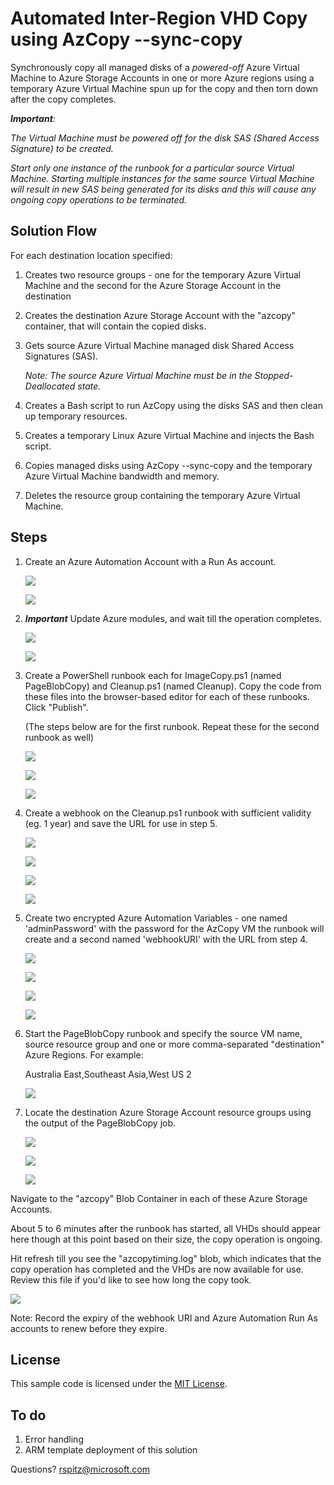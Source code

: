# Automated Inter-Region VHD Copy using AzCopy --sync-copy


Synchronously copy all managed disks of a _powered-off_ Azure Virtual Machine to Azure Storage Accounts in one or more Azure regions using a temporary Azure Virtual Machine spun up for the copy and then torn down after the copy completes. 

_***Important***:_

_The Virtual Machine must be powered off for the disk SAS (Shared Access Signature) to be created._

_Start only one instance of the runbook for a particular source Virtual Machine. Starting multiple instances for the same source Virtual Machine will result in new SAS being generated for its disks and this will cause any ongoing copy operations to be terminated._

## Solution Flow

For each destination location specified:

1. Creates two resource groups - one for the temporary Azure Virtual Machine and the second for the Azure Storage Account in the destination

2. Creates the destination Azure Storage Account with the "azcopy" container, that will contain the copied disks.

3. Gets source Azure Virtual Machine managed disk Shared Access Signatures (SAS).

    _Note: The source Azure Virtual Machine must be in the Stopped-Deallocated state._

4. Creates a Bash script to run AzCopy using the disks SAS and then clean up temporary resources.

5. Creates a temporary Linux Azure Virtual Machine and injects the Bash script.

6. Copies managed disks using AzCopy --sync-copy and the temporary Azure Virtual Machine bandwidth and memory.

7. Deletes the resource group containing the temporary Azure Virtual Machine.

## Steps

1. Create an Azure Automation Account with a Run As account.

    ![](https://github.com/richardspitz/imagefactory/raw/master/images/AutoAccCreate.JPG)

    ![](https://github.com/richardspitz/imagefactory/raw/master/images/AutoAccount.JPG)

2. ***Important*** Update Azure modules, and wait till the operation completes.

    ![](https://github.com/richardspitz/imagefactory/raw/master/images/UpdateAzureModules.JPG)
    
    ![](https://github.com/richardspitz/imagefactory/raw/master/images/UpdateAzureModules1.JPG)
    
3. Create a PowerShell runbook each for ImageCopy.ps1 (named PageBlobCopy) and Cleanup.ps1 (named Cleanup). Copy the code from these files into the browser-based editor for each of these runbooks. Click "Publish".

    (The steps below are for the first runbook. Repeat these for the second runbook as well)

    ![](https://github.com/richardspitz/imagefactory/raw/master/images/Runbook.JPG)
    
    ![](https://github.com/richardspitz/imagefactory/raw/master/images/Runbook1.JPG)

    ![](https://github.com/richardspitz/imagefactory/raw/master/images/Runbook2.JPG)

4. Create a webhook on the Cleanup.ps1 runbook with sufficient validity (eg. 1 year) and save the URL for use in step 5.

    ![](https://github.com/richardspitz/imagefactory/raw/master/images/Webhook0.JPG)
    
    ![](https://github.com/richardspitz/imagefactory/raw/master/images/Webhook01.JPG)
    
    ![](https://github.com/richardspitz/imagefactory/raw/master/images/Webhook1.JPG)

    ![](https://github.com/richardspitz/imagefactory/raw/master/images/Webhook2.JPG)

5. Create two encrypted Azure Automation Variables - one named 'adminPassword' with the password for the AzCopy VM the runbook will create and a second named 'webhookURI' with the URL from step 4. 

    ![](https://github.com/richardspitz/imagefactory/raw/master/images/Variables.JPG)

    ![](https://github.com/richardspitz/imagefactory/raw/master/images/Variables1.JPG)

    ![](https://github.com/richardspitz/imagefactory/raw/master/images/Variables2.JPG)

    ![](https://github.com/richardspitz/imagefactory/raw/master/images/Variables3.JPG)

6. Start the PageBlobCopy runbook and specify the source VM name, source resource group and one or more comma-separated "destination" Azure Regions. For example:

    Australia East,Southeast Asia,West US 2

    ![](https://github.com/richardspitz/imagefactory/raw/master/images/StartRunbook.JPG)

7. Locate the destination Azure Storage Account resource groups using the output of the PageBlobCopy job.

    ![](https://github.com/richardspitz/imagefactory/raw/master/images/RunbookOutput1.JPG)

    ![](https://github.com/richardspitz/imagefactory/raw/master/images/RunbookOutput2.JPG)

    ![](https://github.com/richardspitz/imagefactory/raw/master/images/RunbookOutput3.JPG)

Navigate to the "azcopy" Blob Container in each of these Azure Storage Accounts. 

About 5 to 6 minutes after the runbook has started, all VHDs should appear here though at this point based on their size, the copy operation is ongoing. 

Hit refresh till you see the "azcopytiming.log" blob, which indicates that the copy operation has completed and the VHDs are now available for use. Review this file if you'd like to see how long the copy took.

![](https://github.com/richardspitz/imagefactory/raw/master/images/CopyComplete.JPG)


Note:
Record the expiry of the webhook URI and Azure Automation Run As accounts to renew before they expire.

## License

This sample code is licensed under the [MIT License](https://github.com/richardspitz/imagefactory/raw/master/LICENSE).

## To do

1. Error handling
2. ARM template deployment of this solution

Questions? rspitz@microsoft.com 
